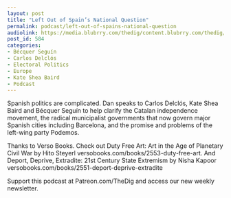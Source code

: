 ```yaml
---
layout: post
title: "Left Out of Spain’s National Question"
permalink: podcast/left-out-of-spains-national-question
audiolink: https://media.blubrry.com/thedig/content.blubrry.com/thedig/The_Dig_-_EP_116_-_Barcelona.mp3
post_id: 584
categories: 
- Bécquer Seguín
- Carlos Delclós
- Electoral Politics
- Europe
- Kate Shea Baird
- Podcast
---
```


Spanish politics are complicated. Dan speaks to Carlos Delclós, Kate Shea Baird and Bécquer Seguín to help clarify the Catalan independence movement, the radical municipalist governments that now govern major Spanish cities including Barcelona, and the promise and problems of the left-wing party Podemos.

Thanks to Verso Books. Check out Duty Free Art: Art in the Age of Planetary Civil War by Hito Steyerl versobooks.com/books/2553-duty-free-art. And Deport, Deprive, Extradite: 21st Century State Extremism by Nisha Kapoor versobooks.com/books/2551-deport-deprive-extradite

Support this podcast at Patreon.com/TheDig and access our new weekly newsletter.